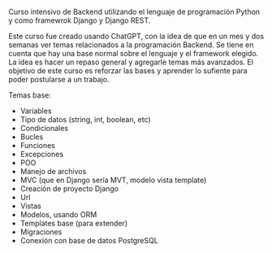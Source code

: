 Curso intensivo de Backend utilizando el lenguaje de programación Python y como framewrok Django y Django REST.

Este curso fue creado usando ChatGPT, con la  idea de que en un mes y dos semanas ver temas relacionados a la programación Backend. Se tiene en cuenta que hay una base normal sobre el lenguaje y el framework elegido.
La idea es hacer un repaso general y agregarle temas más avanzados. El objetivo de este curso es reforzar las bases y aprender lo sufiente para poder postularse a un trabajo.

Temas base:
  - Variables
  - Tipo de datos (string, int, boolean, etc)
  - Condicionales
  - Bucles
  - Funciones
  - Excepciones
  - POO
  - Manejo de archivos
  - MVC (que en Django sería MVT, modelo vista template)
  - Creación de proyecto Django
  - Url
  - Vistas
  - Modelos, usando ORM
  - Templates base (para extender)
  - Migraciones
  - Conexión con base de datos PostgreSQL
